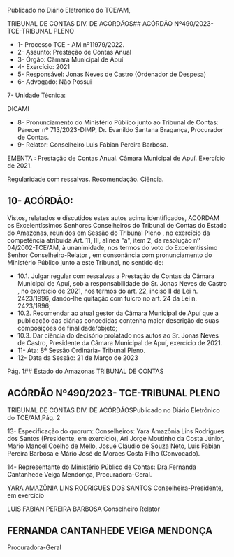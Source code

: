 Publicado  no  Diário  Eletrônico do TCE/AM,

TRIBUNAL DE CONTAS DIV. DE ACÓRDÃOS## ACÓRDÃO Nº490/2023- TCE-TRIBUNAL PLENO

- 1- Processo TCE - AM nº11979/2022.
- 2- Assunto: Prestação de Contas Anual
- 3- Órgão: Câmara Municipal de Apuí
- 4- Exercício: 2021
- 5- Responsável: Jonas Neves de Castro (Ordenador de Despesa)
- 6- Advogado: Não Possui

7- Unidade Técnica:

DICAMI

- 8- Pronunciamento  do  Ministério  Público  junto  ao  Tribunal  de  Contas: Parecer  nº 713/2023-DIMP, Dr. Evanildo Santana Bragança, Procurador de Contas.
- 9- Relator: Conselheiro Luis Fabian Pereira Barbosa.

EMENTA : Prestação  de  Contas  Anual. Câmara Municipal de Apuí. Exercício de 2021.

Regularidade com ressalvas. Recomendação. Ciência.

## 10-  ACÓRDÃO:

Vistos, relatados e discutidos estes autos acima identificados, ACORDAM os Excelentíssimos Senhores Conselheiros do Tribunal de Contas do Estado do Amazonas, reunidos em Sessão do Tribunal Pleno , no exercício da competência atribuída Art. 11, III, alínea "a", item 2, da resolução nº 04/2002-TCE/AM, à unanimidade, nos termos do voto do  Excelentíssimo  Senhor  Conselheiro-Relator ,  em  consonância com  pronunciamento do Ministério Público junto a este Tribunal, no sentido de:

- 10.1. Julgar regular  com  ressalvas a Prestação  de  Contas da  Câmara Municipal  de  Apuí,  sob  a  responsabilidade  do Sr.  Jonas  Neves  de Castro ,  no  exercício  de  2021,  nos  termos  do  art.  22,  inciso  II  da  Lei  n. 2423/1996, dando-lhe quitação com fulcro no art. 24 da Lei n. 2423/1996;
- 10.2. Recomendar ao atual gestor da Câmara  Municipal  de Apuí que a publicação  das  diárias  concedidas  contenha  maior  descrição  de  suas composições de finalidade/objeto;
- 10.3. Dar  ciência do  decisório  prolatado  nos  autos  ao Sr. Jonas  Neves  de Castro, Presidente da Câmara Municipal de Apuí, exercício de 2021.
- 11-  Ata: 8ª Sessão Ordinária- Tribunal Pleno.
- 12-  Data da Sessão: 21 de Março de 2023

Pág. 1## Estado do Amazonas TRIBUNAL DE CONTAS

## ACÓRDÃO Nº490/2023- TCE-TRIBUNAL PLENO

TRIBUNAL DE CONTAS DIV. DE ACÓRDÃOSPublicado  no  Diário  Eletrônico do TCE/AM,Pág. 2

13-  Especificação  do  quorum: Conselheiros:  Yara  Amazônia  Lins  Rodrigues  dos Santos (Presidente, em exercício), Ari Jorge Moutinho da Costa Júnior, Mario Manoel Coelho de Mello, Josué Cláudio de Souza Neto, Luis Fabian Pereira Barbosa e Mário José de Moraes Costa Filho (Convocado).

14-  Representante do Ministério Público de Contas: Dra.Fernanda Cantanhede Veiga Mendonça, Procuradora-Geral.

YARA AMAZÔNIA LINS RODRIGUES DOS SANTOS Conselheira-Presidente, em exercício

LUIS FABIAN PEREIRA BARBOSA Conselheiro Relator

## FERNANDA CANTANHEDE VEIGA MENDONÇA

Procuradora-Geral